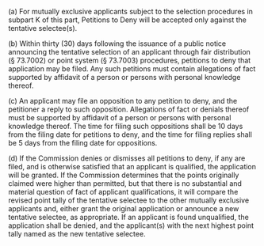 (a) For mutually exclusive applicants subject to the selection procedures in subpart K of this part, Petitions to Deny will be accepted only against the tentative selectee(s).

(b) Within thirty (30) days following the issuance of a public notice announcing the tentative selection of an applicant through fair distribution (§ 73.7002) or point system (§ 73.7003) procedures, petitions to deny that application may be filed. Any such petitions must contain allegations of fact supported by affidavit of a person or persons with personal knowledge thereof.

(c) An applicant may file an opposition to any petition to deny, and the petitioner a reply to such opposition. Allegations of fact or denials thereof must be supported by affidavit of a person or persons with personal knowledge thereof. The time for filing such oppositions shall be 10 days from the filing date for petitions to deny, and the time for filing replies shall be 5 days from the filing date for oppositions.

(d) If the Commission denies or dismisses all petitions to deny, if any are filed, and is otherwise satisfied that an applicant is qualified, the application will be granted. If the Commission determines that the points originally claimed were higher than permitted, but that there is no substantial and material question of fact of applicant qualifications, it will compare the revised point tally of the tentative selectee to the other mutually exclusive applicants and, either grant the original application or announce a new tentative selectee, as appropriate. If an applicant is found unqualified, the application shall be denied, and the applicant(s) with the next highest point tally named as the new tentative selectee.

